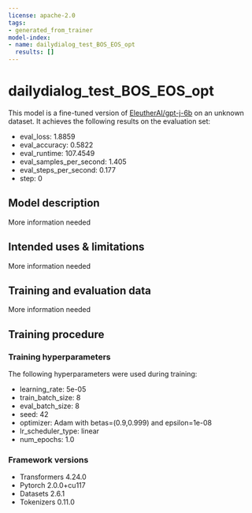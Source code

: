 ```yaml
---
license: apache-2.0
tags:
- generated_from_trainer
model-index:
- name: dailydialog_test_BOS_EOS_opt
  results: []
---
```


<!-- This model card has been generated automatically according to the information the Trainer had access to. You
should probably proofread and complete it, then remove this comment. -->

# dailydialog_test_BOS_EOS_opt

This model is a fine-tuned version of [EleutherAI/gpt-j-6b](https://huggingface.co/EleutherAI/gpt-j-6b) on an unknown dataset.
It achieves the following results on the evaluation set:
- eval_loss: 1.8859
- eval_accuracy: 0.5822
- eval_runtime: 107.4549
- eval_samples_per_second: 1.405
- eval_steps_per_second: 0.177
- step: 0

## Model description

More information needed

## Intended uses & limitations

More information needed

## Training and evaluation data

More information needed

## Training procedure

### Training hyperparameters

The following hyperparameters were used during training:
- learning_rate: 5e-05
- train_batch_size: 8
- eval_batch_size: 8
- seed: 42
- optimizer: Adam with betas=(0.9,0.999) and epsilon=1e-08
- lr_scheduler_type: linear
- num_epochs: 1.0

### Framework versions

- Transformers 4.24.0
- Pytorch 2.0.0+cu117
- Datasets 2.6.1
- Tokenizers 0.11.0
